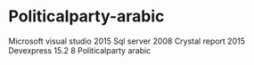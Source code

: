 # Politicalparty-arabic


Microsoft visual studio 2015 
Sql server 2008
Crystal report 2015
Devexpress 15.2 8
Politicalparty arabic
